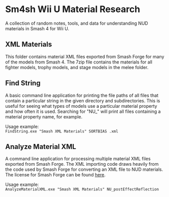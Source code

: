 # Sm4sh Wii U Material Research
A collection of random notes, tools, and data for understanding NUD materials in
Smash 4 for Wii U.

## XML Materials
This folder contains material XML files exported from Smash Forge for many of
the models from Smash 4. The 7zip file contains the materials for all fighter
models, trophy models, and stage models in the melee folder.

## Find String
A basic command line application for printing the file paths of all files that
contain a particular string in the given directory and subdirectories. This is
useful for seeing what types of models use a particular material property and
how often it is used. Searching for "NU_" will print all files containing a
material property name, for example.

Usage example:  
`FindString.exe "Smash XML Materials" SORTBIAS .xml`   

## Analyze Material XML
A command line application for processing multiple material XML files exported
from Smash Forge. The XML importing code draws heavily from the code used by
Smash Forge for converting an XML file to NUD materials. The license for Smash
Forge can be found
[here](https://github.com/jam1garner/Smash-Forge/blob/master/License.txt).

Usage example:  
`AnalyzeMaterialXML.exe "Smash XML Materials" NU_postEffectReflection`  

